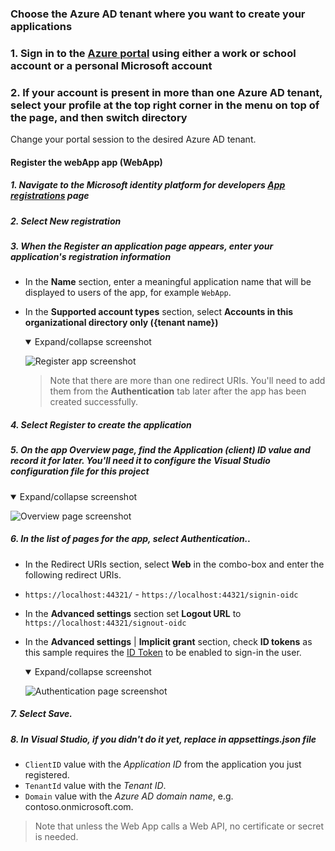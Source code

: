 ### Choose the Azure AD tenant where you want to create your applications

### 1. Sign in to the [Azure portal](https://portal.azure.com) using either a work or school account or a personal Microsoft account

### 2. If your account is present in more than one Azure AD tenant, select your profile at the top right corner in the menu on top of the page, and then **switch directory**

   Change your portal session to the desired Azure AD tenant.

#### Register the webApp app (WebApp)

##### 1. Navigate to the Microsoft identity platform for developers [App registrations](https://go.microsoft.com/fwlink/?linkid=2083908) page

##### 2. Select **New registration**

##### 3. When the **Register an application page** appears, enter your application's registration information

- In the **Name** section, enter a meaningful application name that will be displayed to users of the app, for example `WebApp`.
- In the **Supported account types** section, select **Accounts in this organizational directory only ({tenant name})**

  <details open = true>
   <summary>Expand/collapse screenshot</summary>

   ![Register app screenshot](screenshot-register-app.png)

  </details>

     > Note that there are more than one redirect URIs. You'll need to add them from the **Authentication** tab later after the app has been created successfully.

##### 4. Select **Register** to create the application

##### 5. On the app **Overview** page, find the **Application (client) ID** value and record it for later. You'll need it to configure the Visual Studio configuration file for this project

<details open=true>
 <summary>Expand/collapse screenshot</summary>

 ![Overview page screenshot](screenshot-overview.png)

</details>

##### 6. In the list of pages for the app, select **Authentication**..

- In the Redirect URIs section, select **Web** in the combo-box and enter the following redirect URIs.
- `https://localhost:44321/`
       - `https://localhost:44321/signin-oidc`
- In the **Advanced settings** section set **Logout URL** to `https://localhost:44321/signout-oidc`
- In the **Advanced settings** | **Implicit grant** section, check **ID tokens** as this sample requires
     the [ID Token](https://docs.microsoft.com/azure/active-directory/develop/id-tokens) to be enabled to sign-in the user.

     <details open=true>
      <summary>Expand/collapse screenshot</summary>

     ![Authentication page screenshot](screenshot-authentication.png)

     </details>

##### 7. Select **Save**.

##### 8. In Visual Studio, if you didn't do it yet, replace in **appsettings.json** file

- `ClientID` value with the *Application ID* from the application you just registered.
- `TenantId` value with the *Tenant ID*.
- `Domain` value with the *Azure AD domain name*,  e.g. contoso.onmicrosoft.com.
  
> Note that unless the Web App calls a Web API, no certificate or secret is needed.

